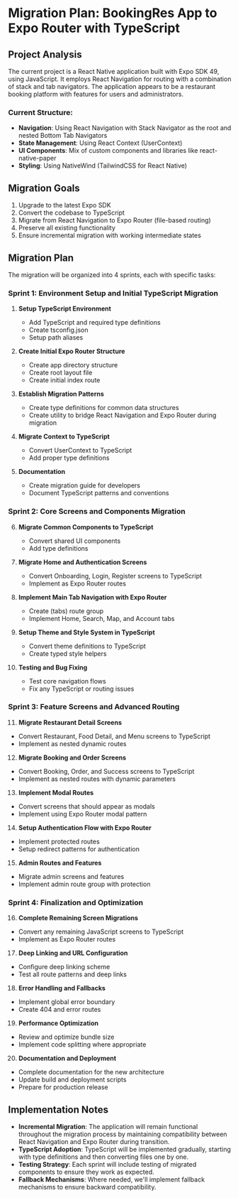 # Migration Plan: BookingRes App to Expo Router with TypeScript

## Project Analysis

The current project is a React Native application built with Expo SDK 49, using JavaScript. It employs React Navigation for routing with a combination of stack and tab navigators. The application appears to be a restaurant booking platform with features for users and administrators.

### Current Structure:
- **Navigation**: Using React Navigation with Stack Navigator as the root and nested Bottom Tab Navigators
- **State Management**: Using React Context (UserContext)
- **UI Components**: Mix of custom components and libraries like react-native-paper
- **Styling**: Using NativeWind (TailwindCSS for React Native)

## Migration Goals

1. Upgrade to the latest Expo SDK
2. Convert the codebase to TypeScript
3. Migrate from React Navigation to Expo Router (file-based routing)
4. Preserve all existing functionality
5. Ensure incremental migration with working intermediate states

## Migration Plan

The migration will be organized into 4 sprints, each with specific tasks:

### Sprint 1: Environment Setup and Initial TypeScript Migration

1. **Setup TypeScript Environment**
   - Add TypeScript and required type definitions
   - Create tsconfig.json
   - Setup path aliases

2. **Create Initial Expo Router Structure**
   - Create app directory structure
   - Create root layout file
   - Create initial index route

3. **Establish Migration Patterns**
   - Create type definitions for common data structures
   - Create utility to bridge React Navigation and Expo Router during migration

4. **Migrate Context to TypeScript**
   - Convert UserContext to TypeScript
   - Add proper type definitions

5. **Documentation**
   - Create migration guide for developers
   - Document TypeScript patterns and conventions

### Sprint 2: Core Screens and Components Migration

6. **Migrate Common Components to TypeScript**
   - Convert shared UI components
   - Add type definitions

7. **Migrate Home and Authentication Screens**
   - Convert Onboarding, Login, Register screens to TypeScript
   - Implement as Expo Router routes

8. **Implement Main Tab Navigation with Expo Router**
   - Create (tabs) route group
   - Implement Home, Search, Map, and Account tabs

9. **Setup Theme and Style System in TypeScript**
   - Convert theme definitions to TypeScript
   - Create typed style helpers

10. **Testing and Bug Fixing**
    - Test core navigation flows
    - Fix any TypeScript or routing issues

### Sprint 3: Feature Screens and Advanced Routing

11. **Migrate Restaurant Detail Screens**
   - Convert Restaurant, Food Detail, and Menu screens to TypeScript
   - Implement as nested dynamic routes

12. **Migrate Booking and Order Screens**
   - Convert Booking, Order, and Success screens to TypeScript
   - Implement as nested routes with dynamic parameters

13. **Implement Modal Routes**
   - Convert screens that should appear as modals
   - Implement using Expo Router modal pattern

14. **Setup Authentication Flow with Expo Router**
   - Implement protected routes
   - Setup redirect patterns for authentication

15. **Admin Routes and Features**
   - Migrate admin screens and features
   - Implement admin route group with protection

### Sprint 4: Finalization and Optimization

16. **Complete Remaining Screen Migrations**
   - Convert any remaining JavaScript screens to TypeScript
   - Implement as Expo Router routes

17. **Deep Linking and URL Configuration**
   - Configure deep linking scheme
   - Test all route patterns and deep links

18. **Error Handling and Fallbacks**
   - Implement global error boundary
   - Create 404 and error routes

19. **Performance Optimization**
   - Review and optimize bundle size
   - Implement code splitting where appropriate

20. **Documentation and Deployment**
   - Complete documentation for the new architecture
   - Update build and deployment scripts
   - Prepare for production release

## Implementation Notes

- **Incremental Migration**: The application will remain functional throughout the migration process by maintaining compatibility between React Navigation and Expo Router during transition.
- **TypeScript Adoption**: TypeScript will be implemented gradually, starting with type definitions and then converting files one by one.
- **Testing Strategy**: Each sprint will include testing of migrated components to ensure they work as expected.
- **Fallback Mechanisms**: Where needed, we'll implement fallback mechanisms to ensure backward compatibility. 
